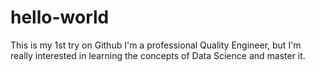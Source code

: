 # hello-world
This is my 1st try on Github
I'm a professional Quality Engineer, but I'm really interested in learning the concepts of Data Science and master it. 

